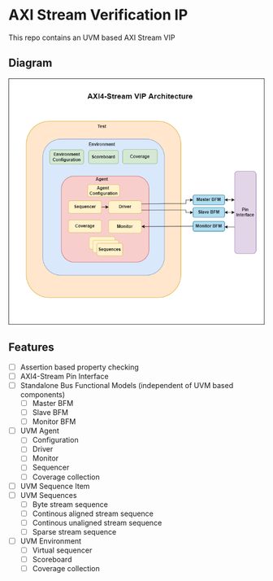 # AXI Stream Verification IP
This repo contains an UVM based AXI Stream VIP

## Diagram
![Diagram](doc/vip-architecture.png)

## Features
- [ ] Assertion based property checking
- [ ] AXI4-Stream Pin Interface
- [ ] Standalone Bus Functional Models (independent of UVM based components)
  - [ ] Master BFM 
  - [ ] Slave BFM
  - [ ] Monitor BFM
- [ ] UVM Agent
  - [ ] Configuration
  - [ ] Driver
  - [ ] Monitor
  - [ ] Sequencer
  - [ ] Coverage collection
- [ ] UVM Sequence Item
- [ ] UVM Sequences
  - [ ] Byte stream sequence
  - [ ] Continous aligned stream sequence
  - [ ] Continous unaligned stream sequence
  - [ ] Sparse stream sequence
- [ ] UVM Environment
  - [ ] Virtual sequencer
  - [ ] Scoreboard
  - [ ] Coverage collection 